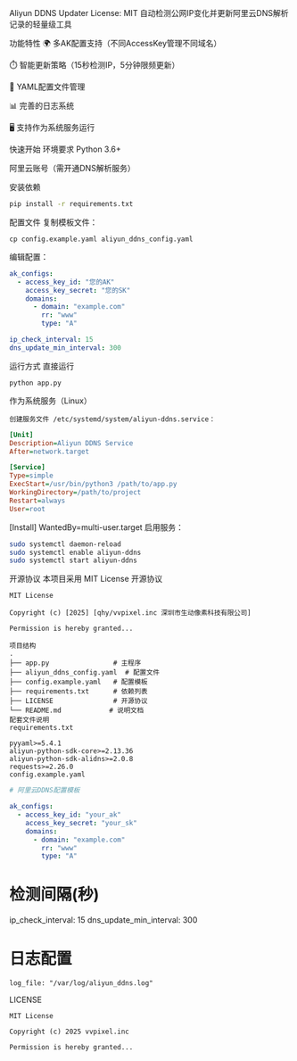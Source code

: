 Aliyun DDNS Updater
License: MIT
自动检测公网IP变化并更新阿里云DNS解析记录的轻量级工具

功能特性
🌍 多AK配置支持（不同AccessKey管理不同域名）

⏱️ 智能更新策略（15秒检测IP，5分钟限频更新）

📝 YAML配置文件管理

📊 完善的日志系统

🖥️ 支持作为系统服务运行

快速开始
环境要求
Python 3.6+

阿里云账号（需开通DNS解析服务）

安装依赖
```bash
pip install -r requirements.txt
````
配置文件
复制模板文件：
```commandline
cp config.example.yaml aliyun_ddns_config.yaml
```

编辑配置：

```yaml
ak_configs:
  - access_key_id: "您的AK"
    access_key_secret: "您的SK"
    domains:
      - domain: "example.com"
        rr: "www"
        type: "A"

ip_check_interval: 15
dns_update_min_interval: 300
```

运行方式
直接运行
```commandline
python app.py
```

作为系统服务（Linux）
```text
创建服务文件 /etc/systemd/system/aliyun-ddns.service：
```

```ini
[Unit]
Description=Aliyun DDNS Service
After=network.target

[Service]
Type=simple
ExecStart=/usr/bin/python3 /path/to/app.py
WorkingDirectory=/path/to/project
Restart=always
User=root
```

[Install]
WantedBy=multi-user.target
启用服务：

```bash
sudo systemctl daemon-reload
sudo systemctl enable aliyun-ddns
sudo systemctl start aliyun-ddns
```

开源协议
本项目采用 MIT License 开源协议

```text
MIT License

Copyright (c) [2025] [qhy/vvpixel.inc 深圳市生动像素科技有限公司]

Permission is hereby granted...
```

```
项目结构
.
├── app.py                # 主程序
├── aliyun_ddns_config.yaml  # 配置文件
├── config.example.yaml   # 配置模板
├── requirements.txt      # 依赖列表
├── LICENSE               # 开源协议
└── README.md            # 说明文档
配套文件说明
requirements.txt
```

```text
pyyaml>=5.4.1
aliyun-python-sdk-core>=2.13.36
aliyun-python-sdk-alidns>=2.0.8
requests>=2.26.0
config.example.yaml
```

```yaml
# 阿里云DDNS配置模板

ak_configs:
  - access_key_id: "your_ak"
    access_key_secret: "your_sk"
    domains:
      - domain: "example.com"
        rr: "www"
        type: "A"
```

# 检测间隔(秒)
ip_check_interval: 15
dns_update_min_interval: 300

# 日志配置
```text
log_file: "/var/log/aliyun_ddns.log"
```
LICENSE

```text
MIT License

Copyright (c) 2025 vvpixel.inc

Permission is hereby granted...
```